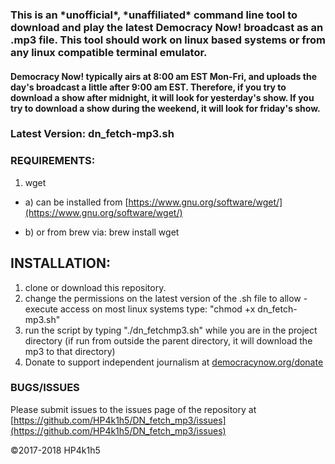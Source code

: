 ### This is an \*unofficial\*, \*unaffiliated\* command line tool to download and play the latest Democracy Now! broadcast as an .mp3 file. This tool should work on linux based systems or from any linux compatible terminal emulator.

#### Democracy Now! typically airs at 8:00 am EST Mon-Fri, and uploads the day's broadcast a little after 9:00 am EST. Therefore, if you try to download a show after midnight, it will look for yesterday's show. If you try to download a show during the weekend, it will look for friday's show.


### Latest Version: dn_fetch-mp3.sh

### REQUIREMENTS: 
  1) wget 

   * a) can be installed from [https://www.gnu.org/software/wget/](https://www.gnu.org/software/wget/)

   * b) or from brew via: brew install wget


## INSTALLATION:

  1) clone or download this repository. 
  2) change the permissions on the latest version of the .sh file to allow -execute access
     on most linux systems type: "chmod +x dn_fetch-mp3.sh"
  3) run the script by typing "./dn_fetchmp3.sh" while you are in the project directory
     (if run from outside the parent directory, it will download the mp3 to that directory)
  4) Donate to support independent journalism at [democracynow.org/donate](https://www.democracynow.org/donate
)

### BUGS/ISSUES
Please submit issues to the issues page of the repository at [https://github.com/HP4k1h5/DN_fetch_mp3/issues](https://github.com/HP4k1h5/DN_fetch_mp3/issues)


©2017-2018 HP4k1h5 
